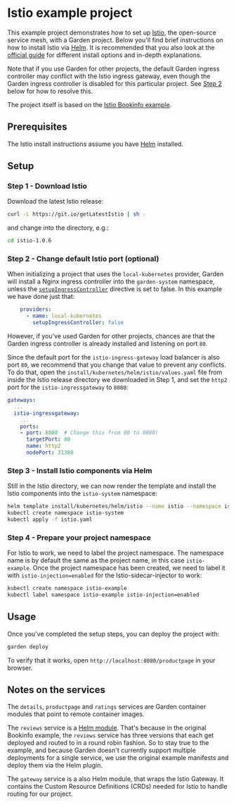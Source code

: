 # Istio example project

This example project demonstrates how to set up [Istio](https://istio.io/), the open-source service mesh, with a Garden project. Below you'll find brief instructions on how to install Istio via [Helm](https://helm.sh). It is recommended that you also look at the [official guide](https://istio.io/docs/setup/getting-started/) for different install options and in-depth explanations.

Note that if you use Garden for other projects, the default Garden ingress controller may conflict with the Istio ingress gateway, even though the Garden ingress controller is disabled for this particular project. See [Step 2](#step-2---change-default-istio-port-optional) below for how to resolve this.

The project itself is based on the [Istio Bookinfo example](https://istio.io/docs/examples/bookinfo/).

## Prerequisites

The Istio install instructions assume you have [Helm](https://github.com/helm/helm#install) installed.

## Setup

### Step 1 - Download Istio

Download the latest Istio release:

```sh
curl -L https://git.io/getLatestIstio | sh -
```

and change into the directory, e.g.:

```sh
cd istio-1.0.6
```

### Step 2 - Change default Istio port (optional)

When initializing a project that uses the `local-kubernetes` provider, Garden will install a Nginx ingress controller into the `garden-system` namespace, unless the [`setupIngressController`](https://docs.garden.io/v/acorn-0.12/reference/providers/local-kubernetes#project-environments-providers-setupingresscontroller) directive is set to false. In this example we have done just that:

```yaml
    providers:
      - name: local-kubernetes
        setupIngressController: false
```

However, if you've used Garden for other projects, chances are that the Garden ingress controller is already installed and listening on port `80`.

Since the default port for the `istio-ingress-gateway` load balancer is also port `80`, we recommend that you change that value to prevent any conflicts. To do that, open the `install/kubernetes/helm/istio/values.yaml` file from inside the Istio release directory we downloaded in Step 1, and set the `http2` port for the `istio-ingressgateway` to `8080`:

```yaml
gateways:
  ...
  istio-ingressgateway:
    ...
    ports:
    - port: 8080  # Change this from 80 to 8080!
      targetPort: 80
      name: http2
      nodePort: 31380
```

### Step 3 - Install Istio components via Helm

Still in the Istio directory, we can now render the template and install the Istio components into the `istio-system` namespace:

```sh
helm template install/kubernetes/helm/istio --name istio --namespace istio-system > istio.yaml
kubectl create namespace istio-system
kubectl apply -f istio.yaml
```

### Step 4 - Prepare your project namespace

For Istio to work, we need to label the project namespace. The namespace name is by default the same as the project name, in this case `istio-example`.
Once the project namespace has been created, we need to label it with `istio-injection=enabled` for the Istio-sidecar-injector to work:

```sh
kubectl create namespace istio-example
kubectl label namespace istio-example istio-injection=enabled
```

## Usage

Once you've completed the setup steps, you can deploy the project with:

```sh
garden deploy
```

To verify that it works, open `http://localhost:8080/productpage` in your browser.

## Notes on the services

The `details`, `productpage` and `ratings` services are Garden container modules that point to remote container images.

The `reviews` service is a [Helm module](https://docs.garden.io/v/acorn-0.12/reference/module-types/helm). That's because in the original Bookinfo example, the `reviews` service has three versions that each get deployed and routed to in a round robin fashion. So to stay true to the example, and because Garden doesn't currently support multiple deployments for a single service, we use the original example manifests and deploy them via the Helm plugin.

The `gateway` service is a also Helm module, that wraps the Istio Gateway. It contains the Custom Resource Definitions (CRDs) needed for Istio to handle routing for our project.
